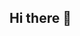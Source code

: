 ## Hi there 👋

<!--
**Meravigli19/Meravigli19** is a ✨ _special_ ✨ repository because its `README.md` (this file) appears on your GitHub profile.

Here are some ideas to get you started:

- 🔭 I’m currently working on SMK TELKOM MALANG
- 🌱 I’m currently learning Cloud DevOps
- 👯 I’m looking to collaborate on google Cloud
- 🤔 I’m looking for help with ChatGpt
- 💬 Ask me about Profil and Portofolio
- 📫 How to reach me: ardianrelva@gmail.com
- 😄 Pronouns: ...
- ⚡ Fun fact: I love sports , I like travelling, and I like new things
-->
